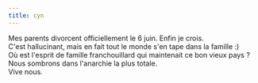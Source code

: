 ```yaml
---
title: cyn
---
```


Mes parents divorcent officiellement le 6 juin. Enfin je crois.  
C'est hallucinant, mais en fait tout le monde s'en tape dans la famille :)  
Où est l'esprit de famille franchouillard qui maintenait ce bon vieux pays ?
Nous sombrons dans l'anarchie la plus totale.  
Vive nous.

